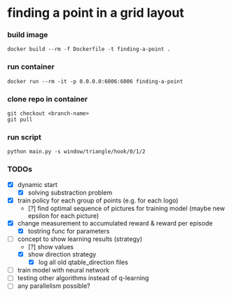 # finding a point in a grid layout


### build image
    docker build --rm -f Dockerfile -t finding-a-point .

### run container
    docker run --rm -it -p 0.0.0.0:6006:6006 finding-a-point

### clone repo in container
    git checkout <branch-name>
    git pull

### run script
    python main.py -s window/triangle/hook/0/1/2

### TODOs
- [x] dynamic start
    - [x] solving substraction problem
- [x] train policy for each group of points (e.g. for each logo)
    - [?] find optimal sequence of pictures for training model (maybe new epsilon for each picture)
- [x] change measurement to accumulated reward & reward per episode
    - [X] tostring func for parameters
- [ ] concept to show learning results (strategy)
    - [?] show values
    - [x] show direction strategy
        - [x] log all old qtable_direction files
- [ ] train model with neural network
- [ ] testing other algorithms instead of q-learning
- [ ] any parallelism possible?